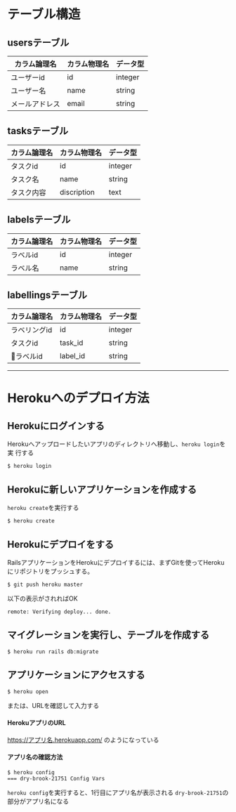 # テーブル構造

## usersテーブル
| カラム論理名   | カラム物理名 | データ型 |
| ----------   | -----------| :------ |
| ユーザーid    | id         | integer |
| ユーザー名    | name       | string  |
| メールアドレス | email      | string  |

## tasksテーブル
| カラム論理名 | カラム物理名 | データ型 |
| ---------- | -----------| :------ |
| タスクid    | id         | integer |
| タスク名     | name       | string  |
| タスク内容   | discription | text   |

## labelsテーブル
| カラム論理名 | カラム物理名 | データ型 |
| ---------- | -----------| :------ |
| ラベルid    | id         | integer |
| ラベル名    | name       | string   |

## labellingsテーブル
| カラム論理名 | カラム物理名 | データ型 |
| ---------- | -----------| :------ |
| ラベリングid | id         | integer |
| タスクid    | task_id    | string  |
| ラベルid    | label_id   | string  |

***
# Herokuへのデプロイ方法

## Herokuにログインする
Herokuへアップロードしたいアプリのディレクトリへ移動し、`heroku login`を実
行する
```
$ heroku login
```

## Herokuに新しいアプリケーションを作成する
`heroku create`を実行する
```
$ heroku create
```

## Herokuにデプロイをする
RailsアプリケーションをHerokuにデプロイするには、まずGitを使ってHerokuにリポジトリをプッシュする。

```
$ git push heroku master
```
以下の表示がされればOK
```
remote: Verifying deploy... done.
```

## マイグレーションを実行し、テーブルを作成する
```
$ heroku run rails db:migrate
```

## アプリケーションにアクセスする
```
$ heroku open
```
または、URLを確認して入力する
#### HerokuアプリのURL

https://アプリ名.herokuapp.com/ のようになっている

#### アプリ名の確認方法
```
$ heroku config
=== dry-brook-21751 Config Vars
```
`heroku config`を実行すると、1行目にアプリ名が表示される
`dry-brook-21751`の部分がアプリ名になる